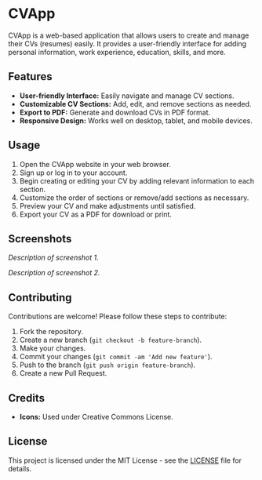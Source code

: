 # CVApp

CVApp is a web-based application that allows users to create and manage their CVs (resumes) easily. It provides a user-friendly interface for adding personal information, work experience, education, skills, and more.

## Features

- **User-friendly Interface:** Easily navigate and manage CV sections.
- **Customizable CV Sections:** Add, edit, and remove sections as needed.
- **Export to PDF:** Generate and download CVs in PDF format.
- **Responsive Design:** Works well on desktop, tablet, and mobile devices.

## Usage

1. Open the CVApp website in your web browser.
2. Sign up or log in to your account.
3. Begin creating or editing your CV by adding relevant information to each section.
4. Customize the order of sections or remove/add sections as necessary.
5. Preview your CV and make adjustments until satisfied.
6. Export your CV as a PDF for download or print.

## Screenshots

*Description of screenshot 1.*

*Description of screenshot 2.*

## Contributing

Contributions are welcome! Please follow these steps to contribute:

1. Fork the repository.
2. Create a new branch (`git checkout -b feature-branch`).
3. Make your changes.
4. Commit your changes (`git commit -am 'Add new feature'`).
5. Push to the branch (`git push origin feature-branch`).
6. Create a new Pull Request.

## Credits

- **Icons:** Used under Creative Commons License.

## License

This project is licensed under the MIT License - see the [LICENSE](LICENSE) file for details.

